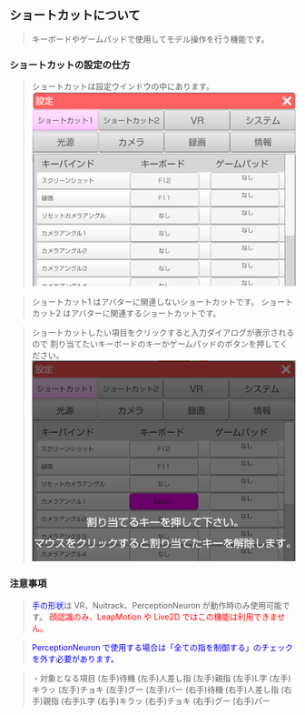 ## ショートカットについて

>キーボードやゲームパッドで使用してモデル操作を行う機能です。

### ショートカットの設定の仕方

>ショートカットは設定ウインドウの中にあります。
![画像](image/setting_shortcut1.png "ショートカット")

>ショートカット1 はアバターに関連しないショートカットです。
>ショートカット2 はアバターに関連するショートカットです。

>ショートカットしたい項目をクリックすると入力ダイアログが表示されるので
>割り当てたいキーボードのキーかゲームパッドのボタンを押してください。
![画像](image/setting_shortcut2.png "ショートカット")


### 注意事項

><font color="Blue">手の形状</font>は VR、Nuitrack、PerceptionNeuron が動作時のみ使用可能です。
<font color="Red">顔認識のみ、LeapMotion や Live2D ではこの機能は利用できません。</font>

><font color="Blue">PerceptionNeuron で使用する場合は「全ての指を制御する」のチェックを外す必要があります。</font>

>・対象となる項目
>(左手)待機
>(左手)人差し指
>(左手)親指
>(左手)L字
>(左手)キラッ
>(左手)チョキ
>(左手)グー
>(左手)パー
>(右手)待機
>(右手)人差し指
>(右手)親指
>(右手)L字
>(右手)キラッ
>(右手)チョキ
>(右手)グー
>(右手)パー


